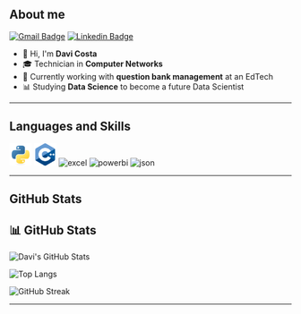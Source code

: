 ## About me

[![Gmail Badge](https://img.shields.io/badge/-Gmail-c14438?style=flat&logo=Gmail&logoColor=white&link=mailto:dc1770832@gmail.com)](mailto:dc1770832@gmail.com)
[![Linkedin Badge](https://img.shields.io/badge/-Linkedin-blue?style=flat&logo=Linkedin&logoColor=white&link=https://www.linkedin.com/in/davicostas/)](https://www.linkedin.com/in/davicostas/)

- 👋 Hi, I'm **Davi Costa**  
- 🎓 Technician in **Computer Networks**  
- 🏢 Currently working with **question bank management** at an EdTech  
- 📊 Studying **Data Science** to become a future Data Scientist  

---

## Languages and Skills

<p align="left">
  <!-- Python -->
  <img src="https://raw.githubusercontent.com/devicons/devicon/master/icons/python/python-original.svg" alt="python" width="40" height="40"/>
  
  <!-- C++ -->
  <img src="https://raw.githubusercontent.com/devicons/devicon/master/icons/cplusplus/cplusplus-original.svg" alt="cplusplus" width="40" height="40"/>
  
  <!-- Excel -->
  <img src="https://img.icons8.com/color/48/000000/microsoft-excel-2019--v1.png" alt="excel" width="40" height="40"/>
  
  <!-- Power BI -->
  <img src="https://img.icons8.com/color/48/000000/power-bi.png" alt="powerbi" width="40" height="40"/>
  
  <!-- JSON -->
  <img src="https://img.icons8.com/material-outlined/48/ffffff/json.png" alt="json" width="40" height="40"/>
</p>

---

## GitHub Stats

<!-- Main stats -->
## 📊 GitHub Stats

![Davi's GitHub Stats](https://github-readme-stats.vercel.app/api?username=heyitsdavi&show_icons=true&theme=radical)

![Top Langs](https://github-readme-stats.vercel.app/api/top-langs/?username=heyitsdavi&layout=compact&theme=radical)

![GitHub Streak](https://streak-stats.demolab.com?user=heyitsdavi&theme=radical&border_radius=5)

---
